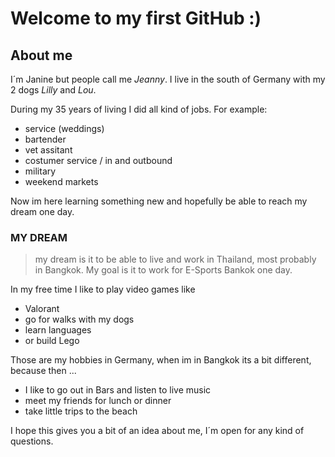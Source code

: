 # Welcome to my first GitHub :)
## About me
I´m Janine but people call me _Jeanny_. I live in the south of Germany with my 2 dogs _Lilly_ and _Lou_. 

During my 35 years of living I did all kind of jobs. 
For example: 
- service (weddings)
- bartender 
- vet assitant
- costumer service / in and outbound
- military
- weekend markets

  
Now im here learning something new and hopefully be able to reach my dream one day.
### MY DREAM
>my dream is it to be able to live and work in Thailand, most probably in Bangkok. My goal is it to work for E-Sports Bankok one day.
>
> 
In my free time I like to play video games like 
- Valorant
- go for walks with my dogs
- learn languages
- or build Lego

  
Those are my hobbies in Germany, when im in Bangkok its a bit different, because then ...
- I like to go out in Bars and listen to live music
- meet my friends for lunch or dinner 
- take little trips to the beach
  

I hope this gives you a bit of an idea about me, I´m open for any kind of questions.


